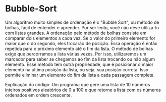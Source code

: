# Bubble-Sort
Um algoritmo muito simples de ordenação é o "Bubble Sort", ou método de bolhas, fácil de entender e aprender. Por ser lento, você não deve utiliza-lo com listas grandes. A ordenação pelo método de bolhas consiste em comparar dois elementos a cada vez. Se o valor do primeiro elemento for maior que o do segundo, eles trocarão de posição. Essa operação é então repetida para o próximo elemento até o fim da lista. O método de bolhas exige que percorramos a lista várias vezes. Por isso, utilizaremos um marcador para saber se chegamos ao fim da lista trocando ou não algum elemento. Esse método tem outra propriedade, que é posicionar o maior elemento na última posição da lista, ou seja, sua posição correta. Isso permite eliminar um elemento do fim da lista a cada passagem completa.

Explicação do código:
Um programa que gere uma lista de 10 números inteiros positivos aleatórios de 0 a 100 e que retorne a lista com os números ordenados em ordem crescente.
